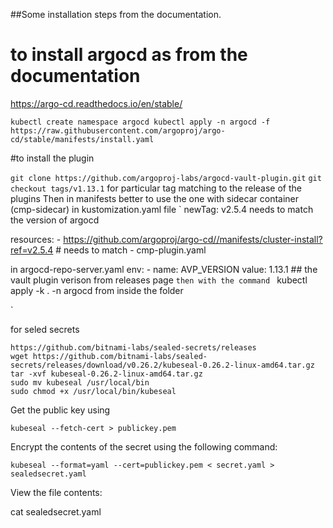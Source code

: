 ##Some installation steps from the documentation.

# to install argocd as from the documentation
https://argo-cd.readthedocs.io/en/stable/

`
kubectl create namespace argocd
kubectl apply -n argocd -f https://raw.githubusercontent.com/argoproj/argo-cd/stable/manifests/install.yaml
`

#to install the plugin 

`git clone https://github.com/argoproj-labs/argocd-vault-plugin.git`
`git checkout tags/v1.13.1`  for particular tag matching to the release of the plugins
Then in manifests better to use the one with sidecar container (cmp-sidecar)
in kustomization.yaml file
`
   newTag: v2.5.4  needs to match the version of argocd 

   resources:
    - https://github.com/argoproj/argo-cd//manifests/cluster-install?ref=v2.5.4  # needs to match
    - cmp-plugin.yaml

   in argocd-repo-server.yaml
    env:
          - name: AVP_VERSION
            value: 1.13.1  ## the vault plugin verison from releases page
`
then with the command 
`
kubectl apply -k . -n argocd from inside the folder

`

for seled secrets
```
https://github.com/bitnami-labs/sealed-secrets/releases
wget https://github.com/bitnami-labs/sealed-secrets/releases/download/v0.26.2/kubeseal-0.26.2-linux-amd64.tar.gz
tar -xvf kubeseal-0.26.2-linux-amd64.tar.gz
sudo mv kubeseal /usr/local/bin
sudo chmod +x /usr/local/bin/kubeseal
```

Get the public key using
```
kubeseal --fetch-cert > publickey.pem
```
Encrypt the contents of the secret using the following command:

```
kubeseal --format=yaml --cert=publickey.pem < secret.yaml > sealedsecret.yaml
```
View the file contents:

cat sealedsecret.yaml